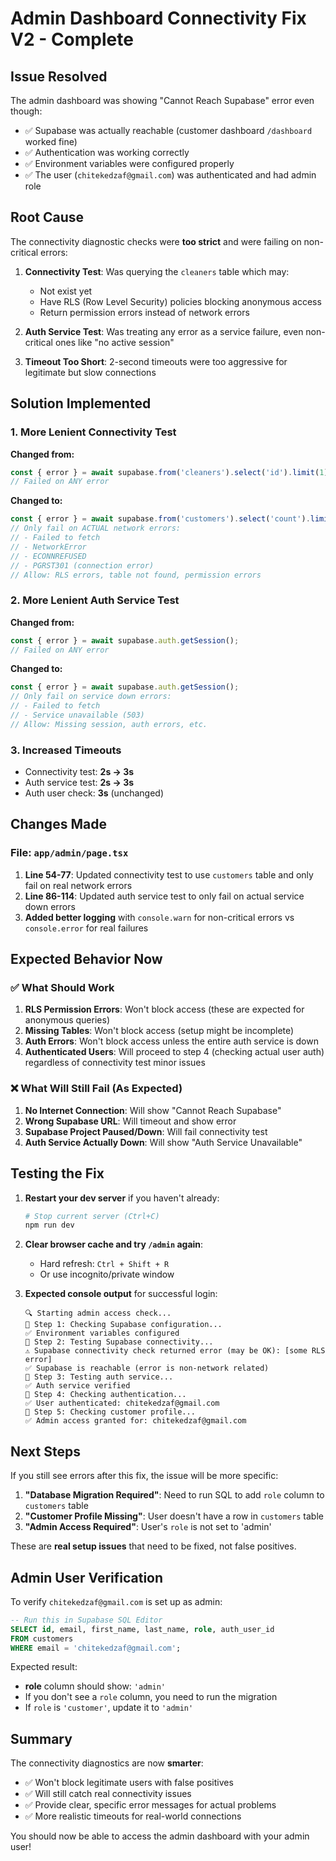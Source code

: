 # Admin Dashboard Connectivity Fix V2 - Complete

## Issue Resolved

The admin dashboard was showing "Cannot Reach Supabase" error even though:
- ✅ Supabase was actually reachable (customer dashboard `/dashboard` worked fine)
- ✅ Authentication was working correctly
- ✅ Environment variables were configured properly
- ✅ The user (`chitekedzaf@gmail.com`) was authenticated and had admin role

## Root Cause

The connectivity diagnostic checks were **too strict** and were failing on non-critical errors:

1. **Connectivity Test**: Was querying the `cleaners` table which may:
   - Not exist yet
   - Have RLS (Row Level Security) policies blocking anonymous access
   - Return permission errors instead of network errors

2. **Auth Service Test**: Was treating any error as a service failure, even non-critical ones like "no active session"

3. **Timeout Too Short**: 2-second timeouts were too aggressive for legitimate but slow connections

## Solution Implemented

### 1. More Lenient Connectivity Test

**Changed from:**
```typescript
const { error } = await supabase.from('cleaners').select('id').limit(1);
// Failed on ANY error
```

**Changed to:**
```typescript
const { error } = await supabase.from('customers').select('count').limit(0);
// Only fail on ACTUAL network errors:
// - Failed to fetch
// - NetworkError
// - ECONNREFUSED
// - PGRST301 (connection error)
// Allow: RLS errors, table not found, permission errors
```

### 2. More Lenient Auth Service Test

**Changed from:**
```typescript
const { error } = await supabase.auth.getSession();
// Failed on ANY error
```

**Changed to:**
```typescript
const { error } = await supabase.auth.getSession();
// Only fail on service down errors:
// - Failed to fetch
// - Service unavailable (503)
// Allow: Missing session, auth errors, etc.
```

### 3. Increased Timeouts

- Connectivity test: **2s → 3s**
- Auth service test: **2s → 3s**
- Auth user check: **3s** (unchanged)

## Changes Made

### File: `app/admin/page.tsx`

1. **Line 54-77**: Updated connectivity test to use `customers` table and only fail on real network errors
2. **Line 86-114**: Updated auth service test to only fail on actual service down errors
3. **Added better logging** with `console.warn` for non-critical errors vs `console.error` for real failures

## Expected Behavior Now

### ✅ What Should Work

1. **RLS Permission Errors**: Won't block access (these are expected for anonymous queries)
2. **Missing Tables**: Won't block access (setup might be incomplete)
3. **Auth Errors**: Won't block access unless the entire auth service is down
4. **Authenticated Users**: Will proceed to step 4 (checking actual user auth) regardless of connectivity test minor issues

### ❌ What Will Still Fail (As Expected)

1. **No Internet Connection**: Will show "Cannot Reach Supabase"
2. **Wrong Supabase URL**: Will timeout and show error
3. **Supabase Project Paused/Down**: Will fail connectivity test
4. **Auth Service Actually Down**: Will show "Auth Service Unavailable"

## Testing the Fix

1. **Restart your dev server** if you haven't already:
   ```powershell
   # Stop current server (Ctrl+C)
   npm run dev
   ```

2. **Clear browser cache and try `/admin` again**:
   - Hard refresh: `Ctrl + Shift + R`
   - Or use incognito/private window

3. **Expected console output** for successful login:
   ```
   🔍 Starting admin access check...
   📝 Step 1: Checking Supabase configuration...
   ✅ Environment variables configured
   📝 Step 2: Testing Supabase connectivity...
   ⚠️ Supabase connectivity check returned error (may be OK): [some RLS error]
   ✅ Supabase is reachable (error is non-network related)
   📝 Step 3: Testing auth service...
   ✅ Auth service verified
   📝 Step 4: Checking authentication...
   ✅ User authenticated: chitekedzaf@gmail.com
   📝 Step 5: Checking customer profile...
   ✅ Admin access granted for: chitekedzaf@gmail.com
   ```

## Next Steps

If you still see errors after this fix, the issue will be more specific:

1. **"Database Migration Required"**: Need to run SQL to add `role` column to `customers` table
2. **"Customer Profile Missing"**: User doesn't have a row in `customers` table
3. **"Admin Access Required"**: User's `role` is not set to 'admin'

These are **real setup issues** that need to be fixed, not false positives.

## Admin User Verification

To verify `chitekedzaf@gmail.com` is set up as admin:

```sql
-- Run this in Supabase SQL Editor
SELECT id, email, first_name, last_name, role, auth_user_id
FROM customers
WHERE email = 'chitekedzaf@gmail.com';
```

Expected result:
- **role** column should show: `'admin'`
- If you don't see a `role` column, you need to run the migration
- If `role` is `'customer'`, update it to `'admin'`

## Summary

The connectivity diagnostics are now **smarter**:
- ✅ Won't block legitimate users with false positives
- ✅ Will still catch real connectivity issues
- ✅ Provide clear, specific error messages for actual problems
- ✅ More realistic timeouts for real-world connections

You should now be able to access the admin dashboard with your admin user!

